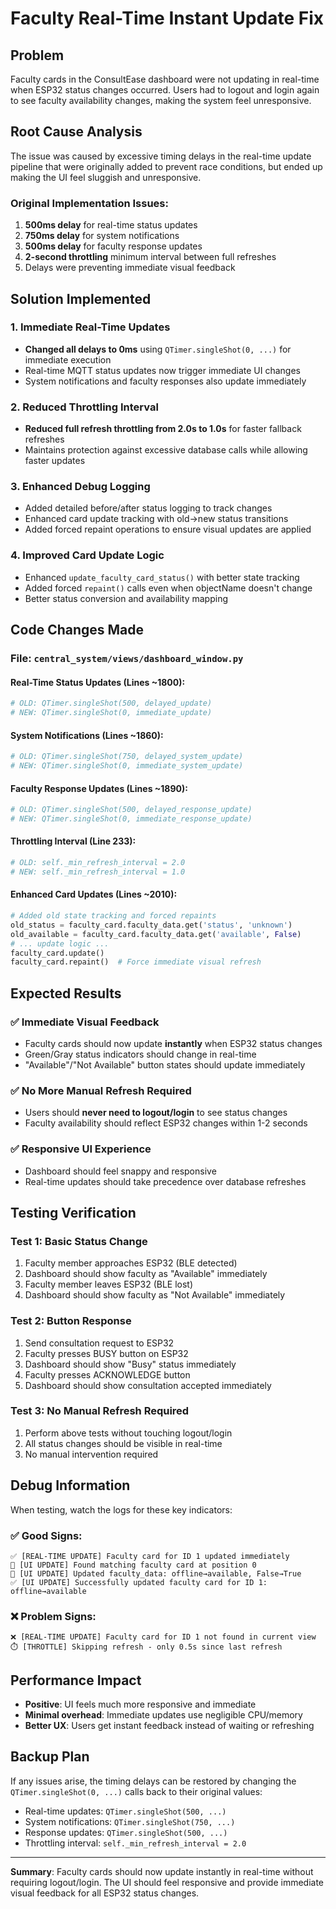 # Faculty Real-Time Instant Update Fix

## Problem
Faculty cards in the ConsultEase dashboard were not updating in real-time when ESP32 status changes occurred. Users had to logout and login again to see faculty availability changes, making the system feel unresponsive.

## Root Cause Analysis
The issue was caused by excessive timing delays in the real-time update pipeline that were originally added to prevent race conditions, but ended up making the UI feel sluggish and unresponsive.

### Original Implementation Issues:
1. **500ms delay** for real-time status updates 
2. **750ms delay** for system notifications
3. **500ms delay** for faculty response updates
4. **2-second throttling** minimum interval between full refreshes
5. Delays were preventing immediate visual feedback

## Solution Implemented

### 1. Immediate Real-Time Updates
- **Changed all delays to 0ms** using `QTimer.singleShot(0, ...)` for immediate execution
- Real-time MQTT status updates now trigger immediate UI changes
- System notifications and faculty responses also update immediately

### 2. Reduced Throttling Interval
- **Reduced full refresh throttling from 2.0s to 1.0s** for faster fallback refreshes
- Maintains protection against excessive database calls while allowing faster updates

### 3. Enhanced Debug Logging
- Added detailed before/after status logging to track changes
- Enhanced card update tracking with old→new status transitions
- Added forced repaint operations to ensure visual updates are applied

### 4. Improved Card Update Logic
- Enhanced `update_faculty_card_status()` with better state tracking
- Added forced `repaint()` calls even when objectName doesn't change
- Better status conversion and availability mapping

## Code Changes Made

### File: `central_system/views/dashboard_window.py`

#### Real-Time Status Updates (Lines ~1800):
```python
# OLD: QTimer.singleShot(500, delayed_update) 
# NEW: QTimer.singleShot(0, immediate_update)
```

#### System Notifications (Lines ~1860):
```python  
# OLD: QTimer.singleShot(750, delayed_system_update)
# NEW: QTimer.singleShot(0, immediate_system_update)
```

#### Faculty Response Updates (Lines ~1890):
```python
# OLD: QTimer.singleShot(500, delayed_response_update) 
# NEW: QTimer.singleShot(0, immediate_response_update)
```

#### Throttling Interval (Line 233):
```python
# OLD: self._min_refresh_interval = 2.0
# NEW: self._min_refresh_interval = 1.0
```

#### Enhanced Card Updates (Lines ~2010):
```python
# Added old state tracking and forced repaints
old_status = faculty_card.faculty_data.get('status', 'unknown')
old_available = faculty_card.faculty_data.get('available', False)
# ... update logic ...
faculty_card.update()
faculty_card.repaint()  # Force immediate visual refresh
```

## Expected Results

### ✅ Immediate Visual Feedback
- Faculty cards should now update **instantly** when ESP32 status changes
- Green/Gray status indicators should change in real-time
- "Available"/"Not Available" button states should update immediately

### ✅ No More Manual Refresh Required
- Users should **never need to logout/login** to see status changes
- Faculty availability should reflect ESP32 changes within 1-2 seconds

### ✅ Responsive UI Experience
- Dashboard should feel snappy and responsive
- Real-time updates should take precedence over database refreshes

## Testing Verification

### Test 1: Basic Status Change
1. Faculty member approaches ESP32 (BLE detected)
2. Dashboard should show faculty as "Available" immediately
3. Faculty member leaves ESP32 (BLE lost)  
4. Dashboard should show faculty as "Not Available" immediately

### Test 2: Button Response
1. Send consultation request to ESP32
2. Faculty presses BUSY button on ESP32
3. Dashboard should show "Busy" status immediately
4. Faculty presses ACKNOWLEDGE button  
5. Dashboard should show consultation accepted immediately

### Test 3: No Manual Refresh Required
1. Perform above tests without touching logout/login
2. All status changes should be visible in real-time
3. No manual intervention required

## Debug Information

When testing, watch the logs for these key indicators:

### ✅ Good Signs:
```
✅ [REAL-TIME UPDATE] Faculty card for ID 1 updated immediately
🎯 [UI UPDATE] Found matching faculty card at position 0
📝 [UI UPDATE] Updated faculty_data: offline→available, False→True
✅ [UI UPDATE] Successfully updated faculty card for ID 1: offline→available
```

### ❌ Problem Signs:
```
❌ [REAL-TIME UPDATE] Faculty card for ID 1 not found in current view
⏱️ [THROTTLE] Skipping refresh - only 0.5s since last refresh
```

## Performance Impact
- **Positive**: UI feels much more responsive and immediate
- **Minimal overhead**: Immediate updates use negligible CPU/memory
- **Better UX**: Users get instant feedback instead of waiting or refreshing

## Backup Plan
If any issues arise, the timing delays can be restored by changing the `QTimer.singleShot(0, ...)` calls back to their original values:
- Real-time updates: `QTimer.singleShot(500, ...)`
- System notifications: `QTimer.singleShot(750, ...)`  
- Response updates: `QTimer.singleShot(500, ...)`
- Throttling interval: `self._min_refresh_interval = 2.0`

---

**Summary**: Faculty cards should now update instantly in real-time without requiring logout/login. The UI should feel responsive and provide immediate visual feedback for all ESP32 status changes. 